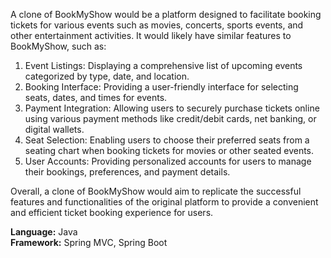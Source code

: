 A clone of BookMyShow would be a platform designed to facilitate booking tickets for various events such as movies, concerts, sports events, and other entertainment activities. It would likely have similar features to BookMyShow, such as:

1. Event Listings: Displaying a comprehensive list of upcoming events categorized by type, date, and location.
2. Booking Interface: Providing a user-friendly interface for selecting seats, dates, and times for events.
3. Payment Integration: Allowing users to securely purchase tickets online using various payment methods like credit/debit cards, net banking, or digital wallets.
4. Seat Selection: Enabling users to choose their preferred seats from a seating chart when booking tickets for movies or other seated events.
5. User Accounts: Providing personalized accounts for users to manage their bookings, preferences, and payment details.

Overall, a clone of BookMyShow would aim to replicate the successful features and functionalities of the original platform to provide a convenient and efficient ticket booking experience for users.


**Language:** Java <br>
**Framework:** Spring MVC, Spring Boot
